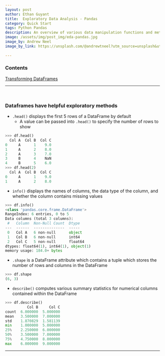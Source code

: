 ```yaml
---
layout: post
author: Ethan Guyant
title:  Exploratory Data Analysis - Pandas
category: Quick Start
tags: Python Pandas
description: An overview of various data manipulation functions and methods utilizing pandas dataframes.
image: /assets/img/post_img/eda-pandas.jpg
image_by: Andrew Neel
image_by_link: https://unsplash.com/@andrewtneel?utm_source=unsplash&utm_medium=referral&utm_content=creditCopyText
  
---
```


### Contents   
[Transforming DataFrames](#transforming-dataframes)   

---

<br>

### Dataframes have helpful exploratory methods
* `.head()` displays the first 5 rows of a DataFrame by default
  * A value can be passed into `.head()` to specify the number of rows to show
```python
>>> df.head()
  Col A  Col B  Col C
0     A      1    9.0
1     A      2    8.0
2     A      3    7.0
3     B      4    NaN
4     B      5    6.0
>>> df.head(2)
  Col A  Col B  Col C
0     A      1    9.0
1     A      2    8.0
```
* `info()` displays the names of columns, the data type of the column, and whether the column contains missing values
```python
>>> df.info()
<class 'pandas.core.frame.DataFrame'>
RangeIndex: 6 entries, 0 to 5
Data columns (total 3 columns):
 #   Column  Non-Null Count  Dtype  
---  ------  --------------  -----  
 0   Col A   6 non-null      object 
 1   Col B   6 non-null      int64  
 2   Col C   5 non-null      float64
dtypes: float64(1), int64(1), object(1)
memory usage: 184.0+ bytes
```
* `.shape` is a DataFrame attribute which contains a tuple which stores the number of rows and columns in the DataFrame
```python
>>> df.shape
(6, 3)
```
* `describe()` computes various summary statistics for numerical columns contained within the DataFrame
```python
>>> df.describe()
          Col B     Col C
count  6.000000  5.000000
mean   3.500000  7.000000
std    1.870829  1.581139
min    1.000000  5.000000
25%    2.250000  6.000000
50%    3.500000  7.000000
75%    4.750000  8.000000
max    6.000000  9.000000
```

---